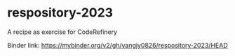 # respository-2023
A recipe as exercise for CodeRefinery

Binder link: https://mybinder.org/v2/gh/yangjy0826/respository-2023/HEAD

